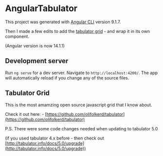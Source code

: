 # AngularTabulator

This project was generated with [Angular CLI](https://github.com/angular/angular-cli) version 9.1.7.

Then I made a few edits to add the [tabulator grid](https://github.com/olifolkerd/tabulator) - and wrap it in its own component.

(Angular version is now 14.1.1)

## Development server

Run `ng serve` for a dev server. Navigate to `http://localhost:4200/`. The app will automatically reload if you change any of the source files.

## Tabulator Grid

This is the most amamzing open source javascript grid that I know about.

Check it out here: - [https://github.com/olifolkerd/tabulator](https://github.com/olifolkerd/tabulator)

P.S. There were some code changes needed when updating to tabulator 5.0

(if you used tabulator 4.x before - then check out [http://tabulator.info/docs/5.0/upgrade](http://tabulator.info/docs/5.0/upgrade))